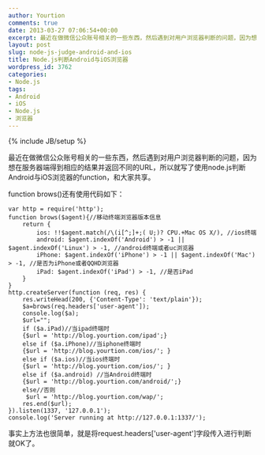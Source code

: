 ```yaml
---
author: Yourtion
comments: true
date: 2013-03-27 07:06:54+00:00
excerpt: 最近在做微信公众账号相关的一些东西，然后遇到对用户浏览器判断的问题，因为想在服务器端得到相应的结果并返回不同的URL，所以就写了使用node.js判断Android与iOS浏览器的function，和大家共享。
layout: post
slug: node-js-judge-android-and-ios
title: Node.js判断Android与iOS浏览器
wordpress_id: 3762
categories:
- Node.js
tags:
- Android
- iOS
- Node.js
- 浏览器
---
```

{% include JB/setup %}

最近在做微信公众账号相关的一些东西，然后遇到对用户浏览器判断的问题，因为想在服务器端得到相应的结果并返回不同的URL，所以就写了使用node.js判断Android与iOS浏览器的function，和大家共享。

function brows()还有使用代码如下：

```
var http = require('http');
function brows($agent){//移动终端浏览器版本信息
    return {
        ios: !!$agent.match(/\(i[^;]+;( U;)? CPU.+Mac OS X/), //ios终端
        android: $agent.indexOf('Android') > -1 || $agent.indexOf('Linux') > -1, //android终端或者uc浏览器
        iPhone: $agent.indexOf('iPhone') > -1 || $agent.indexOf('Mac') > -1, //是否为iPhone或者QQHD浏览器
        iPad: $agent.indexOf('iPad') > -1, //是否iPad
    }
}
http.createServer(function (req, res) {
    res.writeHead(200, {'Content-Type': 'text/plain'});
    $a=brows(req.headers['user-agent']);
    console.log($a);
    $url="";
    if ($a.iPad)//当ipad终端时
    {$url = 'http://blog.yourtion.com/ipad';}
    else if ($a.iPhone)//当iphone终端时
    {$url = 'http://blog.yourtion.com/ios/'; }
    else if ($a.ios)//当ios终端时
    {$url = 'http://blog.yourtion.com/ios/'; }
    else if ($a.android) //当Android终端时
    {$url = 'http://blog.yourtion.com/android/';}
    else//否则
     $url = 'http://blog.yourtion.com/wap/';
    res.end($url);
}).listen(1337, '127.0.0.1');
console.log('Server running at http://127.0.0.1:1337/');
```

事实上方法也很简单，就是将request.headers['user-agent']字段传入进行判断就OK了。
